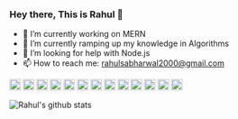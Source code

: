 ### Hey there, This is Rahul 👋


- 🔭 I’m currently working on MERN 
- 🚀 I’m currently ramping up my knowledge in Algorithms 
- 🤔 I’m looking for help with Node.js
- 📫 How to reach me: [rahulsabharwal2000@gmail.com](mailto:rahulsabharwal2000@gmail.com)



<code><img height="20" src="https://img.icons8.com/color/48/000000/c-plus-plus-logo.png"/></code>
<code><img height="20" src="https://img.icons8.com/color/48/000000/html-5.png"/></code>
<code><img height="20" src="https://img.icons8.com/color/48/000000/css3.png"/></code>
<code><img height="20" src="https://img.icons8.com/color/48/000000/javascript.png"/></code>
<code><img height="20" src="https://img.icons8.com/color/48/000000/react-native.png"/></code>
<code><img height="20" src="https://img.icons8.com/color/48/000000/nodejs.png"/></code>
<code><img height="20" src="https://img.icons8.com/color/48/000000/redux.png"/></code>
<code><img height="20" src="https://img.icons8.com/color/48/000000/npm.png"/></code>
<code><img height="20" src="https://img.icons8.com/color/48/000000/mongodb.png"/></code>
<code><img height="20" src="https://img.icons8.com/color/48/000000/material-ui.png"/></code>
<code><img height="20" src="https://img.icons8.com/color/48/000000/android-os.png"/></code>
<code><img height="20" src="https://img.icons8.com/color/48/000000/git.png"/></code>
<code><img height="20" src="https://img.icons8.com/color/48/000000/github--v1.png"/></code>

![Rahul's github stats](https://github-readme-stats.vercel.app/api?username=rahulsabharwal121&show_icons=true)

